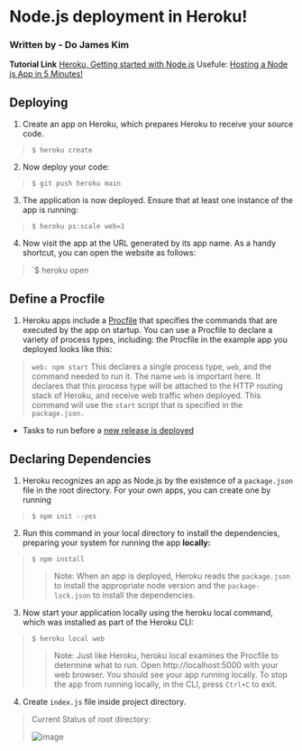 # Node.js deployment in Heroku!
### Written by - Do James Kim

**Tutorial Link**
[Heroku, Getting started with Node.js](https://devcenter.heroku.com/articles/getting-started-with-nodejs)
Usefule: [Hosting a Node js App in 5 Minutes!](https://javascript.plainenglish.io/hosting-node-js-app-on-heroku-in-less-than-5-mins-bc7ce244c8d0)

## Deploying
1. Create an app on Heroku, which prepares Heroku to receive your source code. 
> `$ heroku create`
2. Now deploy your code:
> `$ git push heroku main`
3. The application is now deployed. Ensure that at least one instance of the app is running:
> `$ heroku ps:scale web=1`
4. Now visit the app at the URL generated by its app name. As a handy shortcut, you can open the website as follows:
> `$ heroku open


## Define a Procfile

1. Heroku apps include a [Procfile](https://devcenter.heroku.com/articles/procfile)
that specifies the commands that are executed by the app on startup. 
You can use a Procfile to declare a variety of process types, including:
the Procfile in the example app you deployed looks like this:
> `web: npm start`
This declares a single process type, `web`, and the command needed to run it. The name `web` is important here. 
It declares that this process type will be attached to the HTTP routing stack of Heroku, and receive web traffic when deployed. 
This command will use the `start` script that is specified in the `package.json.`
- Tasks to run before a [new release is deployed](https://devcenter.heroku.com/articles/release-phase)


## Declaring Dependencies
1. Heroku recognizes an app as Node.js by the existence of a `package.json` file in the root directory. For your own apps, you can create one by running 
> `$ npm init --yes`

2. Run this command in your local directory to install the dependencies, preparing your system for running the app **locally:**
> `$ npm install`
>  >  Note: When an app is deployed, Heroku reads the `package.json` to install the appropriate node version and the `package-lock.json` to install the dependencies.

3. Now start your application locally using the heroku local command, which was installed as part of the Heroku CLI:
> `$ heroku local web`
>  > Note: Just like Heroku, heroku local examines the Procfile to determine what to run.
>  > Open http://localhost:5000 with your web browser. You should see your app running locally.
>  > To stop the app from running locally, in the CLI, press `Ctrl+C` to exit.

 






4. Create `index.js` file inside project directory.
> Current Status of root directory:
> 
> ![image](https://user-images.githubusercontent.com/60757227/142718793-da10db67-7883-464e-89ab-ceb8d99773aa.png)
